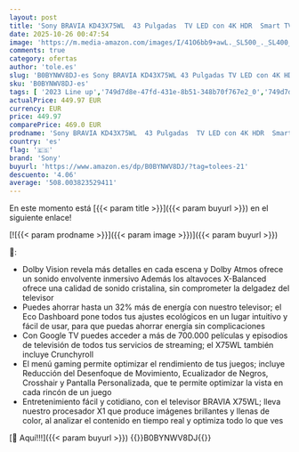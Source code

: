 ```yaml
---
layout: post
title: 'Sony BRAVIA KD43X75WL  43 Pulgadas  TV LED con 4K HDR  Smart TV Google  Procesador X1  Eco Pack  Asistentes de Voz  Bravia Core  Marco Fino'
date: 2025-10-26 00:47:54
image: 'https://m.media-amazon.com/images/I/41O6bb9+awL._SL500_._SL400_.jpg'
comments: true
category: ofertas
author: 'tole.es'
slug: 'B0BYNWV8DJ-es Sony BRAVIA KD43X75WL 43 Pulgadas TV LED con 4K HDR Smart...'
sku: 'B0BYNWV8DJ-es'
tags: [ '2023 Line up','749d7d8e-47fd-431e-8b51-348b70f767e2_0','749d7d8e-47fd-431e-8b51-348b70f767e2_301','749d7d8e-47fd-431e-8b51-348b70f767e2_3401','749d7d8e-47fd-431e-8b51-348b70f767e2_401','749d7d8e-47fd-431e-8b51-348b70f767e2_6901','749d7d8e-47fd-431e-8b51-348b70f767e2_8501','< 50"','Arborist Merchandising Root','CML-Tech','Electrónica','Gaming TVs','Self Service','Special Features Stores','TV, vídeo y home cinema','Televisores','Top Brands Tech Selection','Top Brands Tech TVs','smart','sony','tv','🇪🇸', ]
actualPrice: 449.97 EUR
currency: EUR
price: 449.97
comparePrice: 469.0 EUR
prodname: 'Sony BRAVIA KD43X75WL  43 Pulgadas  TV LED con 4K HDR  Smart TV Google  Procesador X1  Eco Pack  Asistentes de Voz  Bravia Core  Marco Fino'
country: 'es'
flag: '🇪🇸'
brand: 'Sony'
buyurl: 'https://www.amazon.es/dp/B0BYNWV8DJ/?tag=tolees-21'
descuento: '4.06'
average: '508.003823529411'
---
```


En este momento está [{{< param title >}}]({{< param buyurl >}}) en el siguiente enlace!

[![{{< param prodname >}}]({{< param image >}})]({{< param buyurl >}})

🔎:

- Dolby Vision revela más detalles en cada escena y Dolby Atmos ofrece un sonido envolvente inmersivo Además los altavoces X-Balanced ofrece una calidad de sonido cristalina, sin comprometer la delgadez del televisor
- Puedes ahorrar hasta un 32% más de energía con nuestro televisor; el Eco Dashboard pone todos tus ajustes ecológicos en un lugar intuitivo y fácil de usar, para que puedas ahorrar energía sin complicaciones
- Con Google TV puedes acceder a más de 700.000 películas y episodios de televisión de todos tus servicios de streaming; el X75WL también incluye Crunchyroll
- El menú gaming permite optimizar el rendimiento de tus juegos; incluye Reducción del Desenfoque de Movimiento, Ecualizador de Negros, Crosshair y Pantalla Personalizada, que te permite optimizar la vista en cada rincón de un juego
- Entretenimiento fácil y cotidiano, con el televisor BRAVIA X75WL; lleva nuestro procesador X1 que produce imágenes brillantes y llenas de color, al analizar el contenido en tiempo real y optimiza todo lo que ves

[🛒 Aquí!!!]({{< param buyurl >}})
{{<world>}}B0BYNWV8DJ{{</world>}}
